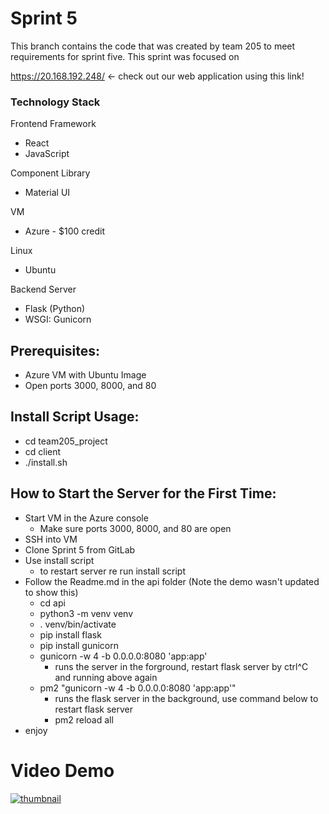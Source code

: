 # Sprint 5
This branch contains the code that was created by team 205 to meet requirements for sprint five. This sprint was focused on 

https://20.168.192.248/ <- check out our web application using this link!

### Technology Stack
Frontend Framework
- React
- JavaScript
 
Component Library
- Material UI
 
VM
- Azure - $100 credit
 
Linux
- Ubuntu
 
Backend Server
- Flask (Python)
- WSGI: Gunicorn


## Prerequisites:
- Azure VM with Ubuntu Image
- Open ports 3000, 8000, and 80

## Install Script Usage:
- cd team205_project
- cd client
- ./install.sh


## How to Start the Server for the First Time:
- Start VM in the Azure console
  - Make sure ports 3000, 8000, and 80 are open
- SSH into VM
- Clone Sprint 5 from GitLab
- Use install script 
  - to restart server re run install script
- Follow the Readme.md in the api folder (Note the demo  wasn't updated to show this)
  - cd api
  - python3 -m venv venv
  - . venv/bin/activate
  - pip install flask
  - pip install gunicorn
  - gunicorn -w 4 -b 0.0.0.0:8080 'app:app'
    - runs the server in the forground, restart flask server by ctrl^C and running above again
  - pm2 "gunicorn -w 4 -b 0.0.0.0:8080 'app:app'"
    - runs the flask server in the background, use command below to restart flask server
    - pm2 reload all
- enjoy

# Video Demo
[![thumbnail](https://i.etsystatic.com/10919371/r/il/155a7d/1563938723/il_570xN.1563938723_1rmr.jpg)](https://share.vidyard.com/watch/pHoNQmrYd2oZ4k9dvusd9R?)
